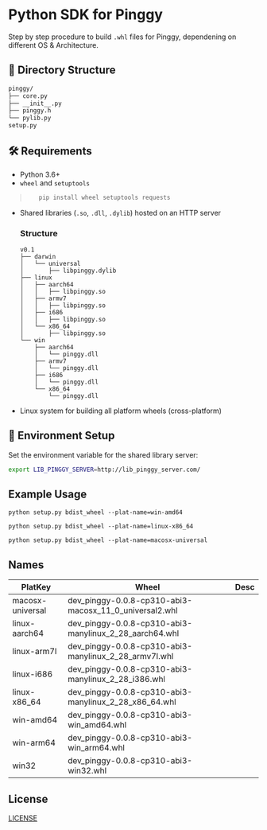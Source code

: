 # Python SDK for Pinggy

Step by step procedure to build `.whl` files for Pinggy, dependening on different OS & Architecture.

## 📁 Directory Structure
```bash
pinggy/
├── core.py
├── __init__.py
├── pinggy.h
└── pylib.py
setup.py
```

## 🛠️ Requirements

- Python 3.6+
- `wheel` and `setuptools`
> ```bash
>    pip install wheel setuptools requests
> ```
- Shared libraries (`.so`, `.dll`, `.dylib`) hosted on an HTTP server
    ### Structure
    ```
    v0.1
    ├── darwin
    │   └── universal
    │       ├── libpinggy.dylib
    ├── linux
    │   ├── aarch64
    │   │   ├── libpinggy.so
    │   ├── armv7
    │   │   ├── libpinggy.so
    │   ├── i686
    │   │   ├── libpinggy.so
    │   └── x86_64
    │       ├── libpinggy.so
    └── win
        ├── aarch64
        │   └── pinggy.dll
        ├── armv7
        │   └── pinggy.dll
        ├── i686
        │   └── pinggy.dll
        └── x86_64
            └── pinggy.dll
    ```
- Linux system for building all platform wheels (cross-platform)


## 🔧 Environment Setup

Set the environment variable for the shared library server:

```bash
export LIB_PINGGY_SERVER=http://lib_pinggy_server.com/
```

## Example Usage
```
python setup.py bdist_wheel --plat-name=win-amd64
```
```
python setup.py bdist_wheel --plat-name=linux-x86_64
```
```
python setup.py bdist_wheel --plat-name=macosx-universal
```

## Names

| PlatKey | Wheel | Desc |
| --- | --- | --- |
| macosx-universal | dev_pinggy-0.0.8-cp310-abi3-macosx_11_0_universal2.whl |   |
| linux-aarch64    | dev_pinggy-0.0.8-cp310-abi3-manylinux_2_28_aarch64.whl |   |
| linux-arm7l      | dev_pinggy-0.0.8-cp310-abi3-manylinux_2_28_armv7l.whl |   |
| linux-i686       | dev_pinggy-0.0.8-cp310-abi3-manylinux_2_28_i386.whl |   |
| linux-x86_64     | dev_pinggy-0.0.8-cp310-abi3-manylinux_2_28_x86_64.whl |   |
| win-amd64        | dev_pinggy-0.0.8-cp310-abi3-win_amd64.whl |   |
| win-arm64        | dev_pinggy-0.0.8-cp310-abi3-win_arm64.whl |   |
| win32            | dev_pinggy-0.0.8-cp310-abi3-win32.whl |   |

## License

[LICENSE](./LICENSE)